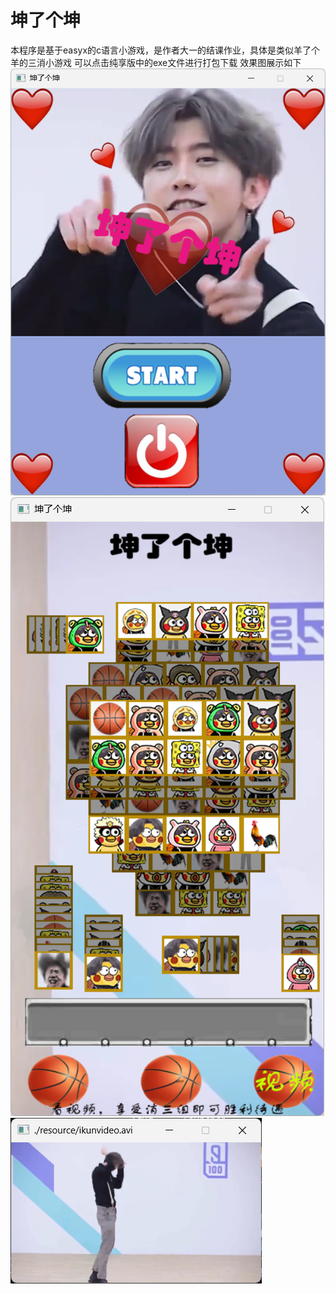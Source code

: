 # 坤了个坤
本程序是基于easyx的c语言小游戏，是作者大一的结课作业，具体是类似羊了个羊的三消小游戏
可以点击纯享版中的exe文件进行打包下载
效果图展示如下
![第一关](界面.png)
![第二关](第二关.png)
![广告](广告.png)
